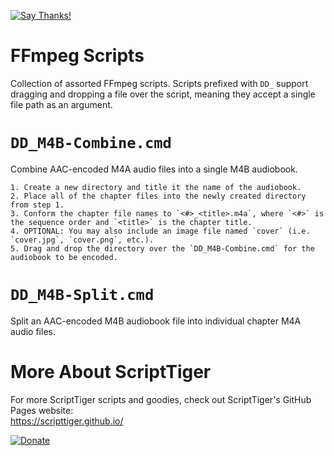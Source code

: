 [![Say Thanks!](https://img.shields.io/badge/Say%20Thanks-!-1EAEDB.svg)](https://docs.google.com/forms/d/e/1FAIpQLSfBEe5B_zo69OBk19l3hzvBmz3cOV6ol1ufjh0ER1q3-xd2Rg/viewform)

# FFmpeg Scripts
Collection of assorted FFmpeg scripts. Scripts prefixed with `DD_` support dragging and dropping a file over the script, meaning they accept a single file path as an argument.

# `DD_M4B-Combine.cmd`
Combine AAC-encoded M4A audio files into a single M4B audiobook.

	1. Create a new directory and title it the name of the audiobook.  
	2. Place all of the chapter files into the newly created directory from step 1.  
	3. Conform the chapter file names to `<#>_<title>.m4a`, where `<#>` is the sequence order and `<title>` is the chapter title.  
	4. OPTIONAL: You may also include an image file named `cover` (i.e. `cover.jpg`, `cover.png`, etc.).  
	5. Drag and drop the directory over the `DD_M4B-Combine.cmd` for the audiobook to be encoded.

# `DD_M4B-Split.cmd`
Split an AAC-encoded M4B audiobook file into individual chapter M4A audio files.

# More About ScriptTiger

For more ScriptTiger scripts and goodies, check out ScriptTiger's GitHub Pages website:  
https://scripttiger.github.io/

[![Donate](https://www.paypalobjects.com/en_US/i/btn/btn_donateCC_LG.gif)](https://www.paypal.com/cgi-bin/webscr?cmd=_s-xclick&hosted_button_id=MZ4FH4G5XHGZ4)
